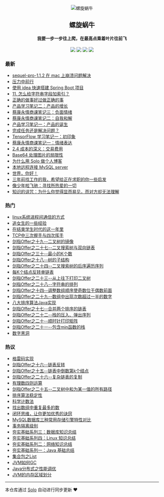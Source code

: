 <p align="center"><img alt="螺旋蜗牛" src="https://ws1.sinaimg.cn/large/006tNc79gy1g2b3shas4bj30hs0npju5.jpg"></p><h2 align="center">
螺旋蜗牛
</h2>

<h4 align="center">我要一步一步往上爬，在最高点乘着叶片往前飞</h4>
<p align="center"><a title="螺旋蜗牛" target="_blank" href="https://github.com/huayonglun/solo-blog"><img src="https://img.shields.io/github/last-commit/huayonglun/solo-blog.svg?style=flat-square&color=FF9900"></a>
<a title="GitHub repo size in bytes" target="_blank" href="https://github.com/huayonglun/solo-blog"><img src="https://img.shields.io/github/repo-size/huayonglun/solo-blog.svg?style=flat-square"></a>
<a title="Solo Version" target="_blank" href="https://github.com/b3log/solo/releases"><img src="https://img.shields.io/badge/solo-3.6.1-f1e05a.svg?style=flat-square&color=blueviolet"></a>
<a title="Hits" target="_blank" href="https://github.com/b3log/hits"><img src="https://hits.b3log.org/huayonglun/solo-blog.svg"></a></p>

### 最新

* [sequel-pro-1.1.2 在 mac 上崩溃问题解决](http://yonglun.shop/articles/2019/05/25/1558755640876.html)
* [压力中前行](http://yonglun.shop/articles/2019/05/22/1558486707358.html)
* [使用 idea 快速搭建 Spring Boot 项目](http://yonglun.shop/articles/2019/05/12/1557668671594.html)
* [11. 怎么给字符串字段加索引？](http://yonglun.shop/articles/2019/05/08/1557278385744.html)
* [正确的做事好过做正确的事](http://yonglun.shop/articles/2019/05/08/1557245550292.html)
* [产品学习笔记二：产品的增长](http://yonglun.shop/articles/2019/05/03/1556876484193.html)
* [蔡康永情商课笔记三：负面情绪](http://yonglun.shop/articles/2019/04/27/1556346293978.html)
* [蔡康永情商课笔记二：自我和解](http://yonglun.shop/articles/2019/04/27/1556331162260.html)
* [产品学习笔记一：产品的诞生](http://yonglun.shop/articles/2019/04/26/1556243316916.html)
* [完成任务还是解决问题？](http://yonglun.shop/articles/2019/04/26/1556211985518.html)
* [TensorFlow 学习笔记一：初印象](http://yonglun.shop/articles/2019/04/25/1556155362539.html)
* [蔡康永情商课笔记一：情绪表达](http://yonglun.shop/articles/2019/04/24/1556068924633.html)
* [2.4 成本的深义：交易费用](http://yonglun.shop/articles/2019/04/23/1555981477258.html)
* [Base64 处理图片的局限性](http://yonglun.shop/articles/2019/04/22/1555947124470.html)
* [为什么用 Solo 做个人博客](http://yonglun.shop/articles/2019/04/22/1555894977649.html)
* [本地远程连接 MySQL server](http://yonglun.shop/articles/2019/04/21/1555854232242.html)
* [世界，你好！](http://yonglun.shop/hello-solo)
* [三年前找工作的我，希望给正在求职的你一些启发](http://yonglun.shop/articles/2019/03/03/1558761224722.html)
* [像少年啦飞驰：寻找所热爱的一切](http://yonglun.shop/articles/2019/02/08/1558761226053.html)
* [知识的诅咒：为什么你觉得显而易见，而对方却无法理解](http://yonglun.shop/articles/2019/01/25/1558761206398.html)

### 热门

* [linux系统进程间通信的方式](http://yonglun.shop/articles/2016/03/19/1558761221471.html)
* [追女生的一些经验](http://yonglun.shop/articles/2019/01/05/1558761222138.html)
* [在结束学生时代的这一年里](http://yonglun.shop/articles/2018/07/23/1558761223881.html)
* [TCP中三次握手与四次挥手](http://yonglun.shop/articles/2016/03/19/1558761195220.html)
* [剑指Offer之十九--二叉树的镜像](http://yonglun.shop/articles/2016/03/27/1558761195710.html)
* [剑指Offer之二十七--二叉搜索树与双向链表](http://yonglun.shop/articles/2016/04/18/1558761196343.html)
* [剑指Offer之三十--最小的K个数](http://yonglun.shop/articles/2016/04/19/1558761196865.html)
* [剑指Offer之十八--树的子结构](http://yonglun.shop/articles/2016/03/27/1558761197438.html)
* [剑指Offer之二十四--二叉搜索树的后序遍历序列](http://yonglun.shop/articles/2016/04/05/1558761197884.html)
* [每K个结点反转单链表](http://yonglun.shop/articles/2016/04/06/1558761198390.html)
* [剑指Offer之二十三--从上往下打印二叉树](http://yonglun.shop/articles/2016/04/04/1558761198832.html)
* [剑指Offer之二十八--字符串的排列](http://yonglun.shop/articles/2016/04/18/1558761199300.html)
* [剑指Offer之十四--调整数组顺序使奇数位于偶数前面](http://yonglun.shop/articles/2016/03/27/1558761199729.html)
* [剑指Offer之二十九--数组中出现次数超过一半的数字](http://yonglun.shop/articles/2016/04/18/1558761200109.html)
* [八大排序算法Java实现](http://yonglun.shop/articles/2016/03/26/1558761200436.html)
* [剑指Offer之十七--合并两个排序的链表](http://yonglun.shop/articles/2016/03/27/1558761200709.html)
* [剑指Offer之二十二--栈的压入、弹出序列](http://yonglun.shop/articles/2016/04/01/1558761201145.html)
* [剑指Offer之二十--顺时针打印矩阵](http://yonglun.shop/articles/2016/03/27/1558761201453.html)
* [剑指Offer之二十一--包含min函数的栈](http://yonglun.shop/articles/2016/03/27/1558761201879.html)
* [数字黑洞](http://yonglun.shop/articles/2016/03/30/1558761202249.html)

### 热议

* [格雷码实现](http://yonglun.shop/articles/2016/03/26/1558761202770.html)
* [剑指Offer之十六--链表反转](http://yonglun.shop/articles/2016/03/27/1558761203190.html)
* [剑指Offer之十五--链表中倒数第k个结点](http://yonglun.shop/articles/2016/03/27/1558761203553.html)
* [剑指Offer之二十六--复杂链表的复制](http://yonglun.shop/articles/2016/04/07/1558761203864.html)
* [有理数四则运算](http://yonglun.shop/articles/2016/04/12/1558761204236.html)
* [剑指Offer之二十五--二叉树中和为某一值的所有路径](http://yonglun.shop/articles/2016/04/07/1558761204706.html)
* [排序算法稳定性](http://yonglun.shop/articles/2016/03/19/1558761205303.html)
* [科学计数法](http://yonglun.shop/articles/2016/04/06/1558761205709.html)
* [找出数组中重复最多的数](http://yonglun.shop/articles/2016/03/26/1558761206033.html)
* [闭环思维，让你更加优秀的诀窍](http://yonglun.shop/articles/2018/09/10/1558761207039.html)
* [MySQL数据库三种常用存储引擎特性对比](http://yonglun.shop/articles/2016/03/19/1558761207515.html)
* [事务隔离级别](http://yonglun.shop/articles/2016/03/19/1558761207899.html)
* [夯实基础系列三：数据库知识总结](http://yonglun.shop/articles/2016/08/30/1558761208233.html)
* [夯实基础系列四：Linux 知识总结](http://yonglun.shop/articles/2016/09/02/1558761208868.html)
* [夯实基础系列二：网络知识总结](http://yonglun.shop/articles/2016/08/28/1558761209311.html)
* [夯实基础系列一：Java 基础总结](http://yonglun.shop/articles/2016/08/27/1558761209787.html)
* [集合包之List](http://yonglun.shop/articles/2016/05/13/1558761210175.html)
* [JVM如何GC](http://yonglun.shop/articles/2016/03/19/1558761210767.html)
* [Java分布式之性能调优](http://yonglun.shop/articles/2016/05/12/1558761211213.html)
* [JVM的内存区域划分](http://yonglun.shop/articles/2016/03/19/1558761211734.html)

---

本仓库通过 [Solo](https://github.com/b3log/solo) 自动进行同步更新 ❤️ 